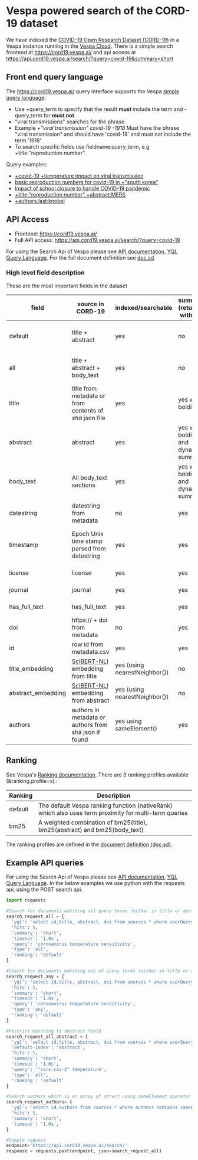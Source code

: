 <!-- Copyright Verizon Media. Licensed under the terms of the Apache 2.0 license. See LICENSE in the project root. -->
# Vespa powered search of the CORD-19 dataset 

We have indexed the [COVID-19 Open Research Dataset (CORD-19)](https://pages.semanticscholar.org/coronavirus-research) in a Vespa instance running in the [Vespa Cloud](https://cloud.vespa.ai/). 
There is a simple search frontend at https://cord19.vespa.ai/ and api access at https://api.cord19.vespa.ai/search/?query=covid-19&summary=short 

## Front end query language
The https://cord19.vespa.ai/ query interface supports the Vespa [simple query language](https://docs.vespa.ai/documentation/reference/simple-query-language-reference.html):

* Use +query_term to specify that the result **must** include the term and -query_term for **must not**. 
* "viral transmissions" searches for the phrase  
* Example *+"viral transmission" covid-19 -1918* Must have the phrase "viral transmission" and should have 'covid-19' and must not include the term '1918'
* To search specific fields use fieldname:query_term, e.g +title:"reproduction number". 

Query examples:
* [+covid-19 +temperature impact on viral transmission](https://cord19.vespa.ai/search?query=%2Bcovid-19+%2Btemperature+impact+on+viral+transmission)
* [basic reproduction numbers for covid-19 in +"south korea"](https://cord19.vespa.ai/search?query=basic+reproduction+numbers+for+covid-19+in+%2B%22south+korea%22)
* [Impact of school closure to handle COVID-19 pandemic](https://cord19.vespa.ai/search?query=Impact+of+school+closure+to+handle+COVID-19+pandemic) 
* [+title:"reproduction number" +abstract:MERS](https://cord19.vespa.ai/search?query=%2Btitle%3A%22reproduction+number%22+%2Babstract%3AMERS) 
* [+authors.last:knobel](https://cord19.vespa.ai/search?query=authors.last%3Aknobel)


## API Access

* Frontend: https://cord19.vespa.ai/  
* Full API access: https://api.cord19.vespa.ai/search/?query=covid-19 

For using the Search Api of Vespa please see  [API documentation](https://docs.vespa.ai/documentation/search-api.html), [YQL Query Language](https://docs.vespa.ai/documentation/query-language.html).
For the full document definition see [doc.sd](https://github.com/vespa-engine/sample-apps/blob/master/vespa-cloud/cord-19-search/src/main/application/searchdefinitions/doc.sd).

### High level field description 
These are the most important fields in the dataset

|field|source in CORD-19|indexed/searchable|summary (returned with hit)|available for grouping|matching|Vespa type|
|---|---|---|---|---|--|--|
|default|title + abstract|yes|no|no|tokenized and stemmed (match:text)|fieldset |
|all |title + abstract + body_text|yes|no|no|tokenized and stemmed (match:text)|fieldset |
|title|title from metadata or from contents of *sha* json file|yes|yes with bolding|no|tokenized and stemmed (match:text)|string|
|abstract|abstract|yes|yes with bolding and dynamic summary|no|tokenized and stemmed (match:text)|string|
|body_text|All body_text sections|yes|yes with bolding and dynamic summary|no|tokenized and stemmed (match:text)|string|
|datestring|datestring from metadata|no|yes|yes|no|string|
|timestamp|Epoch Unix time stamp parsed from datestring|yes|yes|yes|range and exact matching - can also be sorted on|long|
|license|license|yes|yes|yes|exact matching|string|
|journal|journal|yes|yes|yes|exact matching|string|
|has_full_text|has_full_text|yes|yes|yes|exact matching|bool|
|doi|https:// + doi from metadata|no|yes|no|no|string|
|id|row id from metadata.csv|yes|yes|yes|yes|int|
|title_embedding|[SciBERT-NLI](https://huggingface.co/gsarti/scibert-nli) embedding from title|yes (using nearestNeighbor())|no|no|yes|tensor<float>(x[768])|
|abstract_embedding|[SciBERT-NLI](https://huggingface.co/gsarti/scibert-nli) embedding from abstract|yes (using nearestNeighbor())|no|no|yes|tensor<float>(x[768])|
|authors|authors in metadata or authors from sha json if found|yes using sameElement()|yes|yes|yes|array of struct|


## Ranking
See Vespa's [Ranking documentation](https://docs.vespa.ai/documentation/ranking.html). There are 3 ranking profiles available (&ranking.profile=x).:

|Ranking|Description|
|---|---|
|default|The default Vespa ranking function (nativeRank) which also uses term proximity for multi-term queries|
|bm25|A weighted combination of bm25(title), bm25(abstract) and bm25(body_text)|

The ranking profiles are defined in the [document definition (doc.sd)](https://github.com/vespa-engine/sample-apps/blob/master/vespa-cloud/cord-19-search/src/main/application/searchdefinitions/doc.sd).

## Example API queries
For using the Search Api of Vespa please see  [API documentation](https://docs.vespa.ai/documentation/search-api.html), [YQL Query Language](https://docs.vespa.ai/documentation/query-language.html).
In the below examples we use python with the requests api, using the POST search api.
```python
import requests 

#Search for documents matching all query terms (either in title or abstract)
search_request_all = {
  'yql': 'select id,title, abstract, doi from sources * where userQuery();',
  'hits': 5,
  'summary': 'short',
  'timeout': '1.0s',
  'query': 'coronavirus temperature sensitivity',
  'type': 'all',
  'ranking': 'default'
}

#Search for documents matching any of query terms (either in title or abstract)
search_request_any = {
  'yql': 'select id,title, abstract, doi from sources * where userQuery();',
  'hits': 5,
  'summary': 'short',
  'timeout': '1.0s',
  'query': 'coronavirus temperature sensitivity',
  'type': 'any',
  'ranking': 'default'
}

#Restrict matching to abstract field 
search_request_all_abstract = {
  'yql': 'select id,title, abstract, doi from sources * where userQuery() and has_full_text=true and timestamp > 1577836800;',
  'default-index': 'abstract',
  'hits': 5,
  'summary': 'short',
  'timeout': '1.0s',
  'query': '"sars-cov-2" temperature',
  'type': 'all',
  'ranking': 'default'
}

#Search authors which is an array of struct using sameElement operator
search_request_authors= {
  'yql': 'select id,authors from sources * where authors contains sameElement(first contains "Keith", last contains "Mansfield");',
  'hits': 5,
  'summary': 'short',
  'timeout': '1.0s',
}

#Sample request 
endpoint='https://api.cord19.vespa.ai/search/'
response = requests.post(endpoint, json=search_request_all)
```
 
